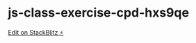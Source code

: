 # js-class-exercise-cpd-hxs9qe

[Edit on StackBlitz ⚡️](https://stackblitz.com/edit/js-class-exercise-cpd-hxs9qe)